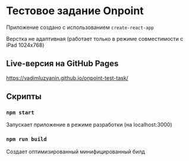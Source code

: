 Тестовое задание Onpoint
========================

Приложение создано с использованием `create-react-app`

Верстка не адаптивная (работает только в режиме совместимости с iPad 1024x768)

## Live-версия на GitHub Pages

https://vadimluzyanin.github.io/onpoint-test-task/

## Скрипты

### `npm start`

Запускает приложение в режиме разработки (на localhost:3000)

### `npm run build`

Создает оптимизированный минифицированный билд